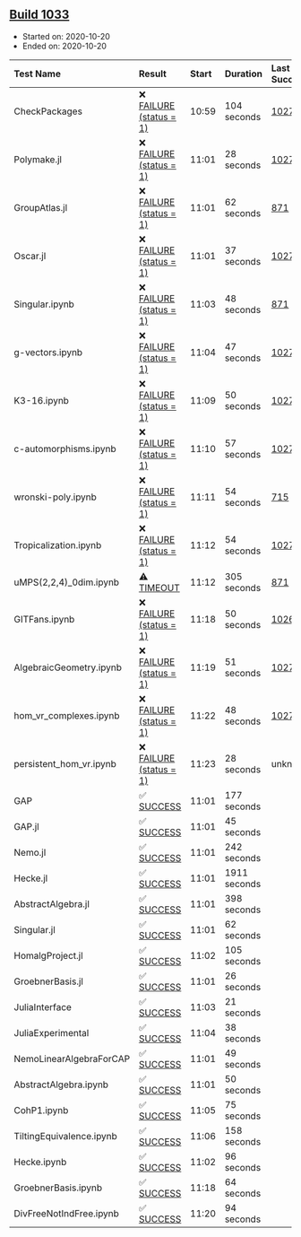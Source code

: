## [Build 1033](https://oscarci.mathematik.uni-kl.de/job/oscar-stable/1033/)

* Started on: 2020-10-20
* Ended on: 2020-10-20

| Test Name    | Result | Start | Duration | Last Success | First Failure |
|:-------------|:-------|:------|:---------|:-------------|:--------------|
| CheckPackages | ❌ [FAILURE (status = 1)](https://oscarci.mathematik.uni-kl.de/job/oscar-stable/1033/artifact/logs/build-1033/CheckPackages.log) | 10:59 | 104 seconds | [1027](https://oscarci.mathematik.uni-kl.de/job/oscar-stable/1027/) | [1028](https://oscarci.mathematik.uni-kl.de/job/oscar-stable/1028/) |
| Polymake.jl | ❌ [FAILURE (status = 1)](https://oscarci.mathematik.uni-kl.de/job/oscar-stable/1033/artifact/logs/build-1033/Polymake.jl.log) | 11:01 | 28 seconds | [1027](https://oscarci.mathematik.uni-kl.de/job/oscar-stable/1027/) | [1028](https://oscarci.mathematik.uni-kl.de/job/oscar-stable/1028/) |
| GroupAtlas.jl | ❌ [FAILURE (status = 1)](https://oscarci.mathematik.uni-kl.de/job/oscar-stable/1033/artifact/logs/build-1033/GroupAtlas.jl.log) | 11:01 | 62 seconds | [871](https://oscarci.mathematik.uni-kl.de/job/oscar-stable/871/) | [872](https://oscarci.mathematik.uni-kl.de/job/oscar-stable/872/) |
| Oscar.jl | ❌ [FAILURE (status = 1)](https://oscarci.mathematik.uni-kl.de/job/oscar-stable/1033/artifact/logs/build-1033/Oscar.jl.log) | 11:01 | 37 seconds | [1027](https://oscarci.mathematik.uni-kl.de/job/oscar-stable/1027/) | [1028](https://oscarci.mathematik.uni-kl.de/job/oscar-stable/1028/) |
| Singular.ipynb | ❌ [FAILURE (status = 1)](https://oscarci.mathematik.uni-kl.de/job/oscar-stable/1033/artifact/logs/build-1033/Singular.ipynb.log) | 11:03 | 48 seconds | [871](https://oscarci.mathematik.uni-kl.de/job/oscar-stable/871/) | [872](https://oscarci.mathematik.uni-kl.de/job/oscar-stable/872/) |
| g-vectors.ipynb | ❌ [FAILURE (status = 1)](https://oscarci.mathematik.uni-kl.de/job/oscar-stable/1033/artifact/logs/build-1033/g-vectors.ipynb.log) | 11:04 | 47 seconds | [1027](https://oscarci.mathematik.uni-kl.de/job/oscar-stable/1027/) | [1028](https://oscarci.mathematik.uni-kl.de/job/oscar-stable/1028/) |
| K3-16.ipynb | ❌ [FAILURE (status = 1)](https://oscarci.mathematik.uni-kl.de/job/oscar-stable/1033/artifact/logs/build-1033/K3-16.ipynb.log) | 11:09 | 50 seconds | [1027](https://oscarci.mathematik.uni-kl.de/job/oscar-stable/1027/) | [1028](https://oscarci.mathematik.uni-kl.de/job/oscar-stable/1028/) |
| c-automorphisms.ipynb | ❌ [FAILURE (status = 1)](https://oscarci.mathematik.uni-kl.de/job/oscar-stable/1033/artifact/logs/build-1033/c-automorphisms.ipynb.log) | 11:10 | 57 seconds | [1027](https://oscarci.mathematik.uni-kl.de/job/oscar-stable/1027/) | [1028](https://oscarci.mathematik.uni-kl.de/job/oscar-stable/1028/) |
| wronski-poly.ipynb | ❌ [FAILURE (status = 1)](https://oscarci.mathematik.uni-kl.de/job/oscar-stable/1033/artifact/logs/build-1033/wronski-poly.ipynb.log) | 11:11 | 54 seconds | [715](https://oscarci.mathematik.uni-kl.de/job/oscar-stable/715/) | [716](https://oscarci.mathematik.uni-kl.de/job/oscar-stable/716/) |
| Tropicalization.ipynb | ❌ [FAILURE (status = 1)](https://oscarci.mathematik.uni-kl.de/job/oscar-stable/1033/artifact/logs/build-1033/Tropicalization.ipynb.log) | 11:12 | 54 seconds | [1027](https://oscarci.mathematik.uni-kl.de/job/oscar-stable/1027/) | [1028](https://oscarci.mathematik.uni-kl.de/job/oscar-stable/1028/) |
| uMPS(2,2,4)_0dim.ipynb | ⚠ [TIMEOUT](https://oscarci.mathematik.uni-kl.de/job/oscar-stable/1033/artifact/logs/build-1033/uMPS-2-2-4-_0dim.ipynb.log) | 11:12 | 305 seconds | [871](https://oscarci.mathematik.uni-kl.de/job/oscar-stable/871/) | [872](https://oscarci.mathematik.uni-kl.de/job/oscar-stable/872/) |
| GITFans.ipynb | ❌ [FAILURE (status = 1)](https://oscarci.mathematik.uni-kl.de/job/oscar-stable/1033/artifact/logs/build-1033/GITFans.ipynb.log) | 11:18 | 50 seconds | [1026](https://oscarci.mathematik.uni-kl.de/job/oscar-stable/1026/) | [1027](https://oscarci.mathematik.uni-kl.de/job/oscar-stable/1027/) |
| AlgebraicGeometry.ipynb | ❌ [FAILURE (status = 1)](https://oscarci.mathematik.uni-kl.de/job/oscar-stable/1033/artifact/logs/build-1033/AlgebraicGeometry.ipynb.log) | 11:19 | 51 seconds | [1027](https://oscarci.mathematik.uni-kl.de/job/oscar-stable/1027/) | [1028](https://oscarci.mathematik.uni-kl.de/job/oscar-stable/1028/) |
| hom_vr_complexes.ipynb | ❌ [FAILURE (status = 1)](https://oscarci.mathematik.uni-kl.de/job/oscar-stable/1033/artifact/logs/build-1033/hom_vr_complexes.ipynb.log) | 11:22 | 48 seconds | [1027](https://oscarci.mathematik.uni-kl.de/job/oscar-stable/1027/) | [1028](https://oscarci.mathematik.uni-kl.de/job/oscar-stable/1028/) |
| persistent_hom_vr.ipynb | ❌ [FAILURE (status = 1)](https://oscarci.mathematik.uni-kl.de/job/oscar-stable/1033/artifact/logs/build-1033/persistent_hom_vr.ipynb.log) | 11:23 | 28 seconds | unknown | unknown |
| GAP | ✅ [SUCCESS](https://oscarci.mathematik.uni-kl.de/job/oscar-stable/1033/artifact/logs/build-1033/GAP.log) | 11:01 | 177 seconds |  |  |
| GAP.jl | ✅ [SUCCESS](https://oscarci.mathematik.uni-kl.de/job/oscar-stable/1033/artifact/logs/build-1033/GAP.jl.log) | 11:01 | 45 seconds |  |  |
| Nemo.jl | ✅ [SUCCESS](https://oscarci.mathematik.uni-kl.de/job/oscar-stable/1033/artifact/logs/build-1033/Nemo.jl.log) | 11:01 | 242 seconds |  |  |
| Hecke.jl | ✅ [SUCCESS](https://oscarci.mathematik.uni-kl.de/job/oscar-stable/1033/artifact/logs/build-1033/Hecke.jl.log) | 11:01 | 1911 seconds |  |  |
| AbstractAlgebra.jl | ✅ [SUCCESS](https://oscarci.mathematik.uni-kl.de/job/oscar-stable/1033/artifact/logs/build-1033/AbstractAlgebra.jl.log) | 11:01 | 398 seconds |  |  |
| Singular.jl | ✅ [SUCCESS](https://oscarci.mathematik.uni-kl.de/job/oscar-stable/1033/artifact/logs/build-1033/Singular.jl.log) | 11:01 | 62 seconds |  |  |
| HomalgProject.jl | ✅ [SUCCESS](https://oscarci.mathematik.uni-kl.de/job/oscar-stable/1033/artifact/logs/build-1033/HomalgProject.jl.log) | 11:02 | 105 seconds |  |  |
| GroebnerBasis.jl | ✅ [SUCCESS](https://oscarci.mathematik.uni-kl.de/job/oscar-stable/1033/artifact/logs/build-1033/GroebnerBasis.jl.log) | 11:01 | 26 seconds |  |  |
| JuliaInterface | ✅ [SUCCESS](https://oscarci.mathematik.uni-kl.de/job/oscar-stable/1033/artifact/logs/build-1033/JuliaInterface.log) | 11:03 | 21 seconds |  |  |
| JuliaExperimental | ✅ [SUCCESS](https://oscarci.mathematik.uni-kl.de/job/oscar-stable/1033/artifact/logs/build-1033/JuliaExperimental.log) | 11:04 | 38 seconds |  |  |
| NemoLinearAlgebraForCAP | ✅ [SUCCESS](https://oscarci.mathematik.uni-kl.de/job/oscar-stable/1033/artifact/logs/build-1033/NemoLinearAlgebraForCAP.log) | 11:01 | 49 seconds |  |  |
| AbstractAlgebra.ipynb | ✅ [SUCCESS](https://oscarci.mathematik.uni-kl.de/job/oscar-stable/1033/artifact/logs/build-1033/AbstractAlgebra.ipynb.log) | 11:01 | 50 seconds |  |  |
| CohP1.ipynb | ✅ [SUCCESS](https://oscarci.mathematik.uni-kl.de/job/oscar-stable/1033/artifact/logs/build-1033/CohP1.ipynb.log) | 11:05 | 75 seconds |  |  |
| TiltingEquivalence.ipynb | ✅ [SUCCESS](https://oscarci.mathematik.uni-kl.de/job/oscar-stable/1033/artifact/logs/build-1033/TiltingEquivalence.ipynb.log) | 11:06 | 158 seconds |  |  |
| Hecke.ipynb | ✅ [SUCCESS](https://oscarci.mathematik.uni-kl.de/job/oscar-stable/1033/artifact/logs/build-1033/Hecke.ipynb.log) | 11:02 | 96 seconds |  |  |
| GroebnerBasis.ipynb | ✅ [SUCCESS](https://oscarci.mathematik.uni-kl.de/job/oscar-stable/1033/artifact/logs/build-1033/GroebnerBasis.ipynb.log) | 11:18 | 64 seconds |  |  |
| DivFreeNotIndFree.ipynb | ✅ [SUCCESS](https://oscarci.mathematik.uni-kl.de/job/oscar-stable/1033/artifact/logs/build-1033/DivFreeNotIndFree.ipynb.log) | 11:20 | 94 seconds |  |  |
